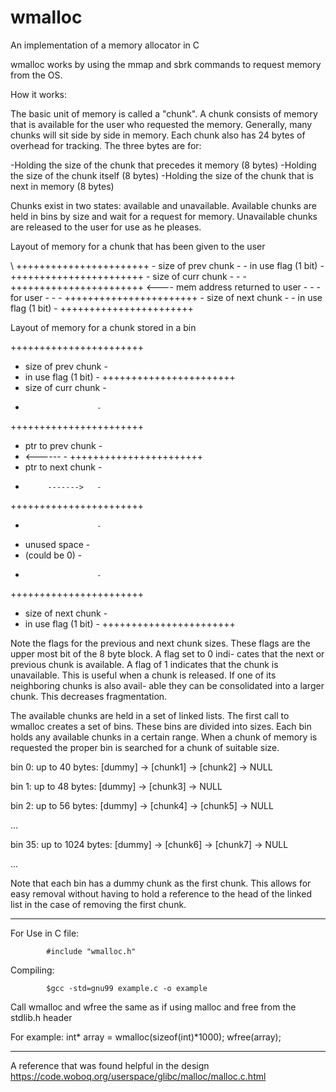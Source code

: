 # wmalloc
An implementation of a memory allocator in C

  wmalloc works by using the mmap and sbrk commands to request memory
  from the OS.

  How it works:

  The basic unit of memory is called a "chunk". A chunk consists of
  memory that is available for the user who requested the memory.
  Generally, many chunks will sit side by side in memory. Each chunk 
  also has 24 bytes of overhead for tracking. The three bytes are for:


  -Holding the size of the chunk that precedes it memory (8 bytes)
  -Holding the size of the chunk itself (8 bytes)
  -Holding the size of the chunk that is next in memory (8 bytes)


  Chunks exist in two states: available and unavailable.
  Available chunks are held in bins by size and wait for a request for
  memory. Unavailable chunks are released to the user for use as he 
  pleases.

   Layout of memory for a chunk that has been given to the user

  \ +++++++++++++++++++++++
   \- size of prev chunk  -
   \- in use flag (1 bit) -
   \+++++++++++++++++++++++
   \- size of curr chunk  -
   \-                     -
   \+++++++++++++++++++++++ <---- mem address returned to user
   \-                     -
   \-      for user       -
   \-                     -
   \+++++++++++++++++++++++
   \- size of next chunk  -
   \- in use flag (1 bit) -
   \+++++++++++++++++++++++



   Layout of memory for a chunk stored in a bin

   +++++++++++++++++++++++
   - size of prev chunk  -
   - in use flag (1 bit) -
   +++++++++++++++++++++++
   - size of curr chunk  -
   -                     -
   +++++++++++++++++++++++
   -  ptr to prev chunk  -
   -    <------          -
   +++++++++++++++++++++++
   -  ptr to next chunk  -
   -          ------->   -
   +++++++++++++++++++++++
   -                     -
   -    unused space     -
   -    (could be 0)     -
   -                     -
   +++++++++++++++++++++++
   - size of next chunk  -
   - in use flag (1 bit) -
   +++++++++++++++++++++++


   Note the flags for the previous and next chunk sizes. These flags
   are the upper most bit of the 8 byte block. A flag set to 0 indi-
   cates that the next or previous chunk is available. A flag of 1
   indicates that the chunk is unavailable. This is useful when a
   chunk is released. If one of its neighboring chunks is also avail-
   able they can be consolidated into a larger chunk. This decreases
   fragmentation.


   The available chunks are held in a set of linked lists. The first 
   call to wmalloc creates a set of bins. These bins are divided into
   sizes. Each bin holds any available chunks in a certain range. When
   a chunk of memory is requested the proper bin is searched for a 
   chunk of suitable size.

   bin 0: up to 40 bytes: [dummy] -> [chunk1] -> [chunk2] -> NULL
   
   bin 1: up to 48 bytes: [dummy] -> [chunk3] ->  NULL
   
   bin 2: up to 56 bytes: [dummy] -> [chunk4] -> [chunk5] -> NULL

   ...

   bin 35: up to 1024 bytes: [dummy] -> [chunk6] -> [chunk7] -> NULL

   ...

   Note that each bin has a dummy chunk as the first chunk. This 
   allows for easy removal without having to hold a reference to the
   head of the linked list in the case of removing the first chunk.

---------------------------------------------------------------------

   For Use in C file:

            #include "wmalloc.h" 

   Compiling:

            $gcc -std=gnu99 example.c -o example

  Call wmalloc and wfree the same as if using malloc and free from the
  stdlib.h header

  For example:   int* array = wmalloc(sizeof(int)*1000);
                 wfree(array);

----------------------------------------------------------------------

  A reference that was found helpful in the design
  https://code.woboq.org/userspace/glibc/malloc/malloc.c.html

